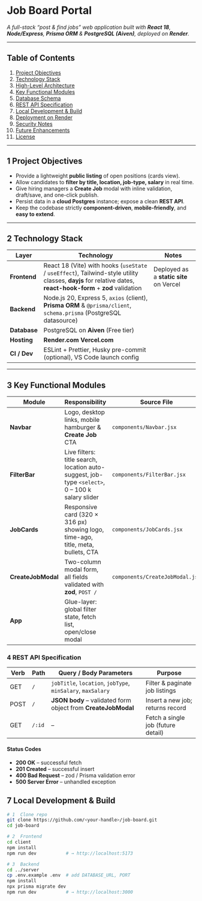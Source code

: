 # Job Board Portal

*A full-stack “post & find jobs” web application built with **React 18**, **Node/Express**, **Prisma ORM** & **PostgreSQL (Aiven)**, deployed on **Render**.*

---

## Table of Contents

1. [Project Objectives](#1-project-objectives)  
2. [Technology Stack](#2-technology-stack)  
3. [High-Level Architecture](#3-high-level-architecture)  
4. [Key Functional Modules](#4-key-functional-modules)  
5. [Database Schema](#5-database-schema)  
6. [REST API Specification](#6-rest-api-specification)  
7. [Local Development & Build](#7-local-development--build)  
8. [Deployment on Render](#8-deployment-on-render)  
9. [Security Notes](#9-security-notes)  
10. [Future Enhancements](#10-future-enhancements)  
11. [License](#11-license)  

---

## 1  Project Objectives

* Provide a lightweight **public listing** of open positions (cards view).  
* Allow candidates to **filter by title, location, job-type, salary** in real time.  
* Give hiring managers a **Create Job** modal with inline validation, draft/save, and one-click publish.  
* Persist data in a **cloud Postgres** instance; expose a clean **REST API**.  
* Keep the codebase strictly **component-driven**, **mobile-friendly**, and **easy to extend**.  

---

## 2  Technology Stack

| Layer      | Technology | Notes |
|------------|------------|-------|
| **Frontend** | React 18 (Vite) with hooks (`useState` / `useEffect`), Tailwind-style utility classes, **dayjs** for relative dates, **react-hook-form** + **zod** validation | Deployed as a **static site** on Vercel |
| **Backend**  | Node.js 20, Express 5, `axios` (client), **Prisma ORM** & `@prisma/client`, `schema.prisma` (PostgreSQL datasource) |  |
| **Database** | PostgreSQL on **Aiven** (Free tier) |  |
| **Hosting**  | **Render.com** **Vercel.com** |  |
| **CI / Dev** | ESLint + Prettier, Husky pre-commit (optional), VS Code launch config |  |

---

## 3  Key Functional Modules

| Module            | Responsibility                                                                                   | Source File                    |
|-------------------|---------------------------------------------------------------------------------------------------|--------------------------------|
| **Navbar**        | Logo, desktop links, mobile hamburger & **Create Job** CTA                                        | `components/Navbar.jsx`        |
| **FilterBar**     | Live filters: title search, location auto-suggest, job-type `<select>`, 0 – 100 k salary slider   | `components/FilterBar.jsx`     |
| **JobCards**      | Responsive card (320 × 316 px) showing logo, time-ago, title, meta, bullets, CTA                  | `components/JobCards.jsx`      |
| **CreateJobModal**| Two-column modal form, all fields validated with **zod**, `POST /`                                | `components/CreateJobModal.jsx`|
| **App**           | Glue-layer: global filter state, fetch list, open/close modal 

### 4  REST API Specification

| Verb | Path   | Query / Body Parameters                                            | Purpose                              |
|------|--------|--------------------------------------------------------------------|--------------------------------------|
| GET  | `/`    | `jobTitle`, `location`, `jobType`, `minSalary`, `maxSalary`        | Filter & paginate job listings       |
| POST | `/`    | **JSON body** – validated form object from **CreateJobModal**      | Insert a new job; returns record     |
| GET  | `/:id` | –                                                                  | Fetch a single job (future detail)   |

#### Status Codes
- **200 OK** – successful fetch  
- **201 Created** – successful insert  
- **400 Bad Request** – zod / Prisma validation error  
- **500 Server Error** – unhandled exception  

## 7  Local Development & Build

```bash
# 1  Clone repo
git clone https://github.com/<your-handle>/job-board.git
cd job-board

# 2  Frontend
cd client
npm install
npm run dev           # → http://localhost:5173

# 3  Backend
cd ../server
cp .env.example .env  # add DATABASE_URL, PORT
npm install
npx prisma migrate dev
npm run dev           # → http://localhost:3000
```

